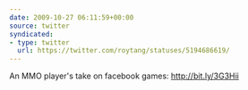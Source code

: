 ```yaml
---
date: 2009-10-27 06:11:59+00:00
source: twitter
syndicated:
- type: twitter
  url: https://twitter.com/roytang/statuses/5194686619/
---
```


An MMO player's take on facebook games: http://bit.ly/3G3Hii